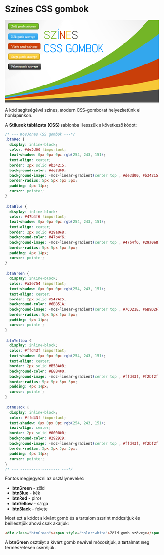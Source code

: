 # Színes CSS gombok

![Színes CSS gombok](res/szines-css-gombok.png)

A kód segítségével színes, modern CSS-gombokat helyezhetünk el honlapunkon.

A **Stílusok táblázata (CSS)** sablonba illesszük a következő kódot: 

```css
/* --- KovJonas CSS gombok ---*/  
.btnRed {  
  display: inline-block;  
  color: #de3d00 !important;  
  text-shadow: 0px 0px 0px rgb(254, 243, 151);  
  text-align: center;  
  border: 2px solid #b34215;  
  background-color: #de3d00;  
  background-image: -moz-linear-gradient(center top , #de3d00, #b34215);  
  border-radius: 5px 5px 5px 5px;  
  padding: 4px 14px;  
  cursor: pointer;  
}  

.btnBlue {  
  display: inline-block;  
  color: #47b4f6 !important;  
  text-shadow: 0px 0px 0px rgb(254, 243, 151);  
  text-align: center;  
  border: 2px solid #29a0e8;  
  background-color: #47b4f6;  
  background-image: -moz-linear-gradient(center top , #47b4f6, #29a0e8);  
  border-radius: 5px 5px 5px 5px;  
  padding: 4px 14px;  
  cursor: pointer;  
}  

.btnGreen {  
  display: inline-block;  
  color: #a3e754 !important;  
  text-shadow: 0px 0px 0px rgb(254, 243, 151);  
  text-align: center;  
  border: 2px solid #547A25;  
  background-color: #6BB51A;  
  background-image: -moz-linear-gradient(center top , #7CD21E, #6B9D2F);  
  border-radius: 5px 5px 5px 5px;  
  padding: 4px 14px;  
  cursor: pointer;  
}  

.btnYellow {  
  display: inline-block;  
  color: #ffd43f !important;  
  text-shadow: 0px 0px 0px rgb(254, 243, 151);  
  text-align: center;  
  border: 2px solid #B58A0B;  
  background-color: #E8B400;  
  background-image: -moz-linear-gradient(center top , #ffd43f, #f2bf2f);  
  border-radius: 5px 5px 5px 5px;  
  padding: 4px 14px;  
  cursor: pointer;  
}  

.btnBlack {  
  display: inline-block;  
  color: #ffd43f !important;  
  text-shadow: 0px 0px 0px rgb(254, 243, 151);  
  text-align: center;  
  border: 2px solid #000000;  
  background-color: #292929;  
  background-image: -moz-linear-gradient(center top , #ffd43f, #f2bf2f);  
  border-radius: 5px 5px 5px 5px;  
  padding: 4px 14px;  
  cursor: pointer;  
}  
/* --- ------------------ ---*/
```

Fontos megjegyezni az osztályneveket:

 - **btnGreen** - zöld
 - **btnBlue** - kék
 - **btnRed** - piros
 - **btnYellow** - sárga
 - **btnBlack** - fekete

Most ezt a kódot a kívánt gomb és a tartalom szerint módosítjuk és beillesztjük ahová csak akarjuk:

```html
<div class="btnGreen"><span style="color:white">Zöld gomb szövege</span></div>
```

A **btnGreen** osztályt a kívánt gomb nevével módosítjuk, a tartalmat meg természetesen cseréljük.